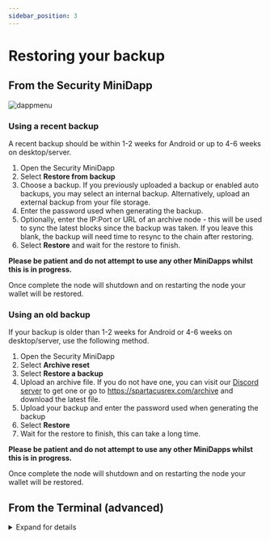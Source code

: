 ```yaml
---
sidebar_position: 3
---
```

# Restoring your backup

## From the Security MiniDapp

![dappmenu](/img/app/security.png#width10)

### Using a recent backup 

A recent backup should be within 1-2 weeks for Android or up to 4-6 weeks on desktop/server.

1. Open the Security MiniDapp
2. Select **Restore from backup**
3. Choose a backup. If you previously uploaded a backup or enabled auto backups, you may select an internal backup. Alternatively, upload an external backup from your file storage. 
4. Enter the password used when generating the backup.
5. Optionally, enter the IP:Port or URL of an archive node - this will be used to sync the latest blocks since the backup was taken. If you leave this blank, the backup will need time to resync to the chain after restoring.
6. Select **Restore** and wait for the restore to finish.

**Please be patient and do not attempt to use any other MiniDapps whilst this is in progress.**

Once complete the node will shutdown and on restarting the node your wallet will be restored.

### Using an old backup

If your backup is older than 1-2 weeks for Android or 4-6 weeks on desktop/server, use the following method.

1. Open the Security MiniDapp
2. Select **Archive reset**
3. Select **Restore a backup**
4. Upload an archive file. If you do not have one, you can visit our [Discord server](https://discord.com/invite/minimaglobal) to get one or go to https://spartacusrex.com/archive and download the latest file.
5. Upload your backup and enter the password used when generating the backup 
6. Select **Restore** 
7. Wait for the restore to finish, this can take a long time. 

**Please be patient and do not attempt to use any other MiniDapps whilst this is in progress.**

Once complete the node will shutdown and on restarting the node your wallet will be restored.

## From the Terminal (advanced)

<details>
<summary> Expand for details </summary>

There are 3 options for restoring a backup:

**restore** : For backups less than 1 month old, restore the backup and use the network to catch up to the chain.
**restoresync** : For backups older than 1 month, restore the backup and use an archive host to sync the latest blocks.
**reset** : For backups older than 1 month, restore the backup and use an archive file to resync ALL blocks from genesis.

If you locked your node before taking the backup that you are now restoring, your private keys will still be encrypted after restoring. 

If successful, you will need to restart your node for the restore to take effect.

**restore**

```
restore file: password:
```

**file:** the name of the backup to restore, e.g. mybackup.bak

**password:** (optional) the password of the backup. Can be left blank if restoring a non password protected backup.

**restoresync**

```
restoresync file: password: host:
```

**file:**
    Specify the filename or local path of the backup to restore

**password:** (optional)
    The password of the backup. Can be left blank if restoring a non password protected backup.

**host:** (optional)
    ip:port of the archive node to sync from.


**reset**

```
reset archivefile:archiveexport-jul23.gz action:restore file:backup-jul23.bak password:Longsecurepassword456
```

**archivefile:**
    Specify the the archive gzip file. Should be recently exported from an archive node.

**file:**
    Specify the filename or local path of the backup to restore

**password:** (optional)
    (optional) the password of the backup. Can be left blank if restoring a non password protected backup. 

</details>
